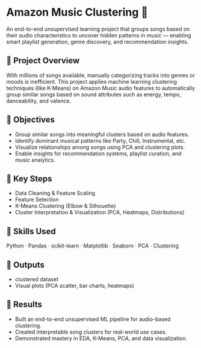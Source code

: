 # Amazon Music Clustering 🎵

An end-to-end unsupervised learning project that groups songs based on their audio characteristics to uncover hidden patterns in music — enabling smart playlist generation, genre discovery, and recommendation insights.

## 🚀 Project Overview

With millions of songs available, manually categorizing tracks into genres or moods is inefficient.
This project applies machine learning clustering techniques (like K-Means) on Amazon Music audio features to automatically group similar songs based on sound attributes such as energy, tempo, danceability, and valence.

## 🎯 Objectives

- Group similar songs into meaningful clusters based on audio features.
- Identify dominant musical patterns like Party, Chill, Instrumental, etc.
- Visualize relationships among songs using PCA and clustering plots.
- Enable insights for recommendation systems, playlist curation, and music analytics.

## 🚀 Key Steps

- Data Cleaning & Feature Scaling  
- Feature Selection  
- K-Means Clustering (Elbow & Silhouette)  
- Cluster Interpretation & Visualization (PCA, Heatmaps, Distributions)

## 🧠 Skills Used

Python · Pandas · scikit-learn · Matplotlib · Seaborn · PCA · Clustering

## 📁 Outputs

- clustered dataset  
- Visual plots (PCA scatter, bar charts, heatmaps)
  
## 🏁 Results

- Built an end-to-end unsupervised ML pipeline for audio-based clustering.
- Created interpretable song clusters for real-world use cases.
- Demonstrated mastery in EDA, K-Means, PCA, and data visualization.






